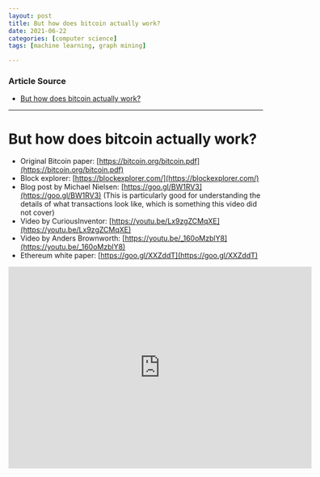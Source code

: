 ```yaml
---
layout: post
title: But how does bitcoin actually work?
date: 2021-06-22
categories: [computer science]
tags: [machine learning, graph mining]

---
```


### Article Source

* [But how does bitcoin actually work?](https://www.youtube.com/watch?v=Yg3q5x7yDeM)


---

# But how does bitcoin actually work?

* Original Bitcoin paper: [https://bitcoin.org/bitcoin.pdf](https://bitcoin.org/bitcoin.pdf)
* Block explorer: [https://blockexplorer.com/](https://blockexplorer.com/)
* Blog post by Michael Nielsen: [https://goo.gl/BW1RV3](https://goo.gl/BW1RV3) (This is particularly good for understanding the details of what transactions look like, which is something this video did not cover)
* Video by CuriousInventor: [https://youtu.be/Lx9zgZCMqXE](https://youtu.be/Lx9zgZCMqXE)
* Video by Anders Brownworth: [https://youtu.be/_160oMzblY8](https://youtu.be/_160oMzblY8)
* Ethereum white paper: [https://goo.gl/XXZddT](https://goo.gl/XXZddT)


<iframe width="600" height="400" src="https://www.youtube.com/embed/bBC-nXj3Ng4" title="YouTube video player" frameborder="0" allow="accelerometer; autoplay; clipboard-write; encrypted-media; gyroscope; picture-in-picture" allowfullscreen></iframe>